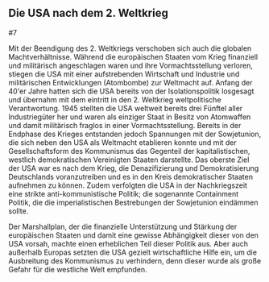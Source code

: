 ## Die USA nach dem 2. Weltkrieg
   #7


Mit der Beendigung des 2. Weltkriegs verschoben sich auch die globalen Machtverhältnisse. Während die europäischen Staaten vom Krieg finanziell und militärisch angeschlagen waren und ihre Vormachtsstellung verloren, stiegen die USA mit einer aufstrebenden Wirtschaft und Industrie und militärischen Entwicklungen (Atombombe) zur Weltmacht auf.
Anfang der 40'er Jahre hatten sich die USA bereits von der Isolationspolitik losgesagt und übernahm mit dem eintritt in den 2. Weltkrieg weltpolitische Verantwortung.
1945 stellten die USA weltweit bereits drei Fünftel aller Industriegüter her und waren als einziger Staat in Besitz von Atomwaffen und damit militärisch fraglos in einer Vormachtsstellung.
Bereits in der Endphase des Krieges entstanden jedoch Spannungen mit der Sowjetunion, die sich neben den USA als Weltmacht etablieren konnte und mit der Gesellschaftsform des Kommunismus das Gegenteil der kapitalistischen, westlich demokratischen Vereinigten Staaten darstellte.
Das oberste Ziel der USA war es nach dem Krieg, die Denazifizierung und Demokratisierung Deutschlands voranzutreiben und es in den Kreis demokratischer Staaten aufnehmen zu können.
Zudem verfolgten die USA in der Nachkriegszeit eine strikte anti-kommunistische Politik; die sogenannte Containment Politik, die die imperialistischen Bestrebungen der Sowjetunion eindämmen sollte.


Der Marshallplan, der die finanzielle Unterstützung und Stärkung der europäischen Staaten und damit eine gewisse Abhängigkeit dieser von den USA vorsah, machte einen erheblichen Teil dieser Politik aus. Aber auch außerhalb Europas setzten die USA gezielt wirtschaftliche Hilfe ein, um die Ausbreitung des Kommunismus zu verhindern, denn dieser wurde als große Gefahr für die westliche Welt empfunden.
